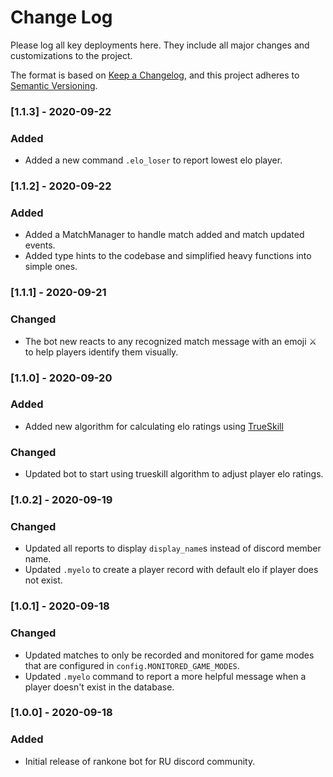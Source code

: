 # Change Log

Please log all key deployments here. They include all major changes and customizations to the project.

The format is based on [Keep a Changelog](https://keepachangelog.com/en/1.0.0/),
and this project adheres to [Semantic Versioning](https://semver.org/spec/v2.0.0.html).

### [1.1.3] - 2020-09-22
### Added
- Added a new command `.elo_loser` to report lowest elo player.

### [1.1.2] - 2020-09-22
### Added
- Added a MatchManager to handle match added and match updated events.
- Added type hints to the codebase and simplified heavy functions into simple ones.

### [1.1.1] - 2020-09-21
### Changed
- The bot new reacts to any recognized match message with an emoji :crossed_swords: to help players identify them visually.

### [1.1.0] - 2020-09-20
### Added
- Added new algorithm for calculating elo ratings using [TrueSkill](http://trueskill.org)

### Changed
- Updated bot to start using trueskill algorithm to adjust player elo ratings.

### [1.0.2] - 2020-09-19
### Changed
- Updated all reports to display `display_name`s instead of discord member name.
- Updated `.myelo` to create a player record with default elo if player does not exist.

### [1.0.1] - 2020-09-18
### Changed
- Updated matches to only be recorded and monitored for game modes that are configured in `config.MONITORED_GAME_MODES`.
- Updated `.myelo` command to report a more helpful message when a player doesn't exist in the database.

### [1.0.0] - 2020-09-18
### Added
- Initial release of rankone bot for RU discord community.

